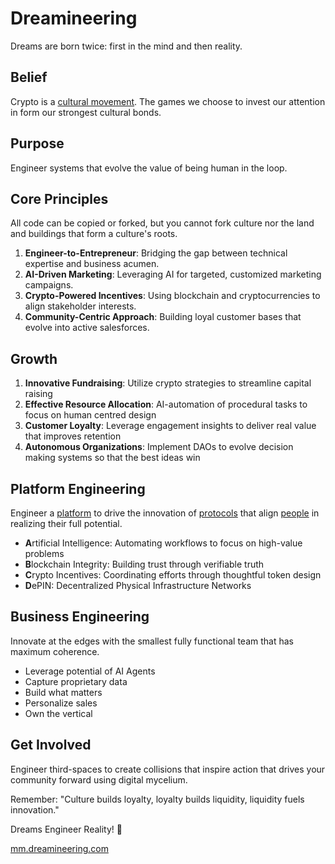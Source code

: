 # Dreamineering

Dreams are born twice: first in the mind and then reality. 

## Belief

Crypto is a [cultural movement](https://mm.dreamineering.com/docs/culture/). The games we choose to invest our attention in form our strongest cultural bonds.

## Purpose

Engineer systems that evolve the value of being human in the loop.

## Core Principles

All code can be copied or forked, but you cannot fork culture nor the land and buildings that form a culture's roots. 

1. **Engineer-to-Entrepreneur**: Bridging the gap between technical expertise and business acumen.
2. **AI-Driven Marketing**: Leveraging AI for targeted, customized marketing campaigns.
3. **Crypto-Powered Incentives**: Using blockchain and cryptocurrencies to align stakeholder interests.
4. **Community-Centric Approach**: Building loyal customer bases that evolve into active salesforces.

## Growth

1. **Innovative Fundraising**: Utilize crypto strategies to streamline capital raising
2. **Effective Resource Allocation**: AI-automation of procedural tasks to focus on human centred design
3. **Customer Loyalty**: Leverage engagement insights to deliver real value that improves retention
5. **Autonomous Organizations**: Implement DAOs to evolve decision making systems so that the best ideas win

## Platform Engineering

Engineer a [platform](https://mm.dreamineering.com/docs/platform) to drive the innovation of [protocols](https://mm.dreamineering.com/docs/protocols/) that align [people](https://mm.dreamineering.com/docs/people) in realizing their full potential.

- **A**rtificial Intelligence: Automating workflows to focus on high-value problems
- **B**lockchain Integrity: Building trust through verifiable truth
- **C**rypto Incentives: Coordinating efforts through thoughtful token design
- **D**ePIN: Decentralized Physical Infrastructure Networks

## Business Engineering

Innovate at the edges with the smallest fully functional team that has maximum coherence.

- Leverage potential of AI Agents
- Capture proprietary data
- Build what matters
- Personalize sales
- Own the vertical

## Get Involved

Engineer third-spaces to create collisions that inspire action that drives your community forward using digital mycelium. 

Remember: "Culture builds loyalty, loyalty builds liquidity, liquidity fuels innovation."

Dreams Engineer Reality! 🚀

[mm.dreamineering.com](https://mm.dreamineering.com/)
